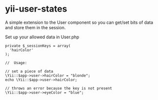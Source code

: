 yii-user-states
===============

A simple extension to the User component so you can get/set bits of data and store them in the session.

Set up your allowed data in User.php

````
private $_sessionKeys = array(
  'hairColor'
);
````

````
//	Usage: 

// set a piece of data
\Yii::$app->user->hairColor = "blonde";
echo \Yii::$app->user->hairColor;

// throws an error because the key is not present
\Yii::$app->user->eyeColor = "blue";

````
